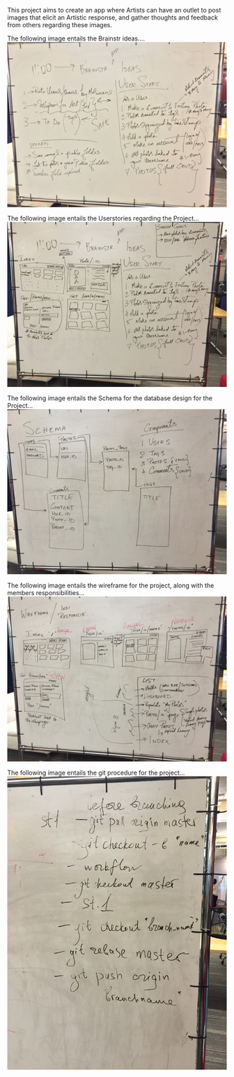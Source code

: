 This project aims to create an app where Artists can have an outlet to post images that elicit an Artistic response, and gather thoughts and feedback from others regarding these images.

The following image entails the Brainstr ideas....
  ![alt text](/public/img/brainstr.JPG "User Stories")

The following image entails the Userstories regarding the Project...
  ![alt text](/public/img/usr_story.JPG "User Stories")

The following image entails the Schema for the database design for the Project...
  ![alt text](/public/img/schema.JPG "User Stories")

The following image entails the wireframe for the project, along with the members responsibilities...
  ![alt text](/public/img/wireframe.JPG "User Stories")

The following image entails the git procedure for the project...
  ![alt text](/public/img/git_h.JPG "User Stories")
